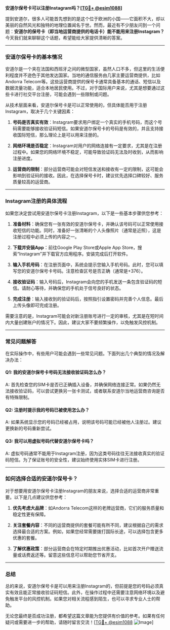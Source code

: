 **安道尔保号卡可以注册Instagram吗？[[TG💪+ @esim1088](https://t.me/s/esim1088)]**

提到安道尔，很多人可能首先想到的是这个位于欧洲的小国——它面积不大，却以美丽的自然风光和独特的地理位置闻名于世。然而，最近有不少朋友问到一个问题：**安道尔的保号卡（即当地运营商提供的电话卡）能不能用来注册Instagram？** 今天我们就来聊聊这个话题，希望能给大家提供清晰的答案。

---

### 安道尔保号卡的基本情况

安道尔是一个夹在法国和西班牙之间的微型国家，虽然人口不多，但这里的生活便利程度并不逊色于其他发达国家。当地的通信服务由几家主要运营商提供，比如Andorra Telecom等。这些运营商提供的保号卡通常具备基本的通话、短信以及数据流量功能，适合本地居民使用。不过，对于国际用户来说，尤其是想要通过这些卡进行社交平台注册，可能会遇到一些限制或问题。

从技术层面来看，安道尔保号卡是可以正常使用的，但具体能否用于注册Instagram，取决于几个关键因素：

1. **号码是否真实有效**：Instagram要求用户绑定一个真实的手机号码，而这个号码需要能够接收验证码短信。如果安道尔保号卡的号码是有效的，并且支持接收国际短信，那么理论上是可以用来注册的。
   
2. **网络环境是否稳定**：Instagram对用户的网络连接有一定要求，尤其是在注册过程中。如果您的网络环境不稳定，可能导致验证码无法及时收到，从而影响注册进度。

3. **运营商的限制**：部分运营商可能会对短信发送和接收有一定的限制，这可能会影响到验证码的接收。因此，在选择保号卡时，建议优先选择口碑较好、服务质量较高的运营商。

---

### Instagram注册的具体流程

如果您决定尝试用安道尔保号卡注册Instagram，以下是一些基本步骤供您参考：

1. **准备材料**：确保您有一张有效的安道尔保号卡，并确认该号码可以正常使用接收短信的功能。同时，准备好一张清晰的个人头像照片（通常是近照），这是注册过程中必须上传的内容之一。

2. **下载并安装App**：前往Google Play Store或Apple App Store，搜索“Instagram”并下载官方应用程序。安装完成后打开软件。

3. **输入手机号码**：在注册页面中，系统会提示您输入手机号码。此时，您可以填写您的安道尔保号卡号码。注意检查区号是否正确（通常是+376）。

4. **接收验证码**：输入号码后，Instagram会向您的手机发送一条包含验证码的短信。请耐心等待，并确保您的手机处于信号良好的状态。

5. **完成注册**：输入接收到的验证码后，按照指引设置密码并完善个人信息。最后上传头像即可完成注册。

需要注意的是，Instagram可能会对新注册账号进行一定的审核，尤其是在短时间内大量创建账户的情况下。因此，建议大家不要频繁操作，以免触发风控机制。

---

### 常见问题解答

在实际操作中，有些用户可能会遇到一些常见问题。下面列出几个典型的情况及解决办法：

#### Q1: 我的安道尔保号卡号码无法接收验证码怎么办？
A: 首先检查您的SIM卡是否已正确插入设备，并确保网络连接正常。如果仍然无法接收验证码，可以尝试更换另一张卡测试，或者联系安道尔当地运营商咨询是否有特殊限制。

#### Q2: 注册时提示我的号码已被使用怎么办？
A: 如果系统显示您的号码已经被占用，说明该号码可能已经被他人注册过。建议更换新的号码重新尝试。

#### Q3: 我可以用虚拟号码代替安道尔保号卡吗？
A: 虚拟号码通常不能用于Instagram注册，因为这类号码往往无法接收真实的验证码短信。为了保证账号的安全性，建议始终使用实体SIM卡进行注册。

---

### 如何选择合适的安道尔保号卡？

对于想要用安道尔保号卡注册Instagram的朋友来说，选择合适的运营商非常重要。以下是几点建议供您参考：

1. **优先考虑大品牌**：如Andorra Telecom这样的老牌运营商，它们的服务质量和稳定性更有保障。
   
2. **关注套餐内容**：不同的运营商提供的套餐可能有所不同，建议根据自己的需求选择最合适的方案。例如，如果您经常需要拨打国际长途，可以选择包含更多优惠的套餐。

3. **了解优惠政策**：部分运营商会在特定时期推出优惠活动，比如首次开户赠送流量或话费返还等。留意这些信息可以帮助您节省开支。

---

### 总结

总的来说，安道尔保号卡是可以用来注册Instagram的，但前提是您的号码必须真实有效且能正常接收验证码短信。此外，在操作过程中还需要注意网络环境以及避免触发平台的风控机制。如果您对相关流程感到陌生，也可以寻求专业人士的帮助。

无论您最终是否成功注册，都希望这篇文章能为您提供有价值的参考。如果有任何疑问或需要进一步的帮助，请随时留言交流！[[TG💪+ @esim1088](https://t.me/s/esim1088) ![Image](https://i.postimg.cc/4NQfJmqS/Snipaste-2025-05-13-00-14-12.png)]